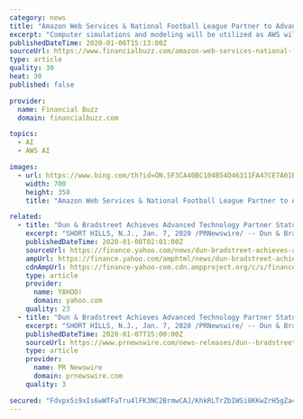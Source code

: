 ```yaml
---
category: news
title: "Amazon Web Services & National Football League Partner to Advance Player Health & Safety"
excerpt: "Computer simulations and modeling will be utilized as AWS will provide the league with quick and reliable data. The NFL and AWS will also work together to develop computer vision models utilizing Amazon SageMaker, Amazon Rekognition and Amazon SageMaker Ground Truth to detect concussions and identify what causes them."
publishedDateTime: 2020-01-06T15:13:00Z
sourceUrl: https://www.financialbuzz.com/amazon-web-services-national-football-league-partner-to-advance-player-health-safety/
type: article
quality: 30
heat: 30
published: false

provider:
  name: Financial Buzz
  domain: financialbuzz.com

topics:
  - AI
  - AWS AI

images:
  - url: https://www.bing.com/th?id=ON.5F3CA40BC104B54D46311FA47CE7A01B
    width: 700
    height: 350
    title: "Amazon Web Services & National Football League Partner to Advance Player Health & Safety"

related:
  - title: "Dun & Bradstreet Achieves Advanced Technology Partner Status in the Amazon Web Services Partner Network"
    excerpt: "SHORT HILLS, N.J., Jan. 7, 2020 /PRNewswire/ -- Dun & Bradstreet announced today that it has achieved Advanced Technology Partner status in the Amazon Web Services (AWS) Partner Network (APN ... of virtually all sizes digitally transform by embracing data and artificial intelligence (AI)-driven solutions across all phases of the customer ..."
    publishedDateTime: 2020-01-08T02:01:00Z
    sourceUrl: https://finance.yahoo.com/news/dun-bradstreet-achieves-advanced-technology-160000085.html
    ampUrl: https://finance.yahoo.com/amphtml/news/dun-bradstreet-achieves-advanced-technology-160000085.html
    cdnAmpUrl: https://finance-yahoo-com.cdn.ampproject.org/c/s/finance.yahoo.com/amphtml/news/dun-bradstreet-achieves-advanced-technology-160000085.html
    type: article
    provider:
      name: YAHOO!
      domain: yahoo.com
    quality: 23
  - title: "Dun & Bradstreet Achieves Advanced Technology Partner Status in the Amazon Web Services Partner Network"
    excerpt: "SHORT HILLS, N.J., Jan. 7, 2020 /PRNewswire/ -- Dun & Bradstreet announced today that it has achieved Advanced Technology Partner status in the Amazon Web Services (AWS) Partner Network (APN ... of virtually all sizes digitally transform by embracing data and artificial intelligence (AI)-driven solutions across all phases of the customer ..."
    publishedDateTime: 2020-01-07T15:00:00Z
    sourceUrl: https://www.prnewswire.com/news-releases/dun--bradstreet-achieves-advanced-technology-partner-status-in-the-amazon-web-services-partner-network-300982562.html
    type: article
    provider:
      name: PR Newswire
      domain: prnewswire.com
    quality: 3

secured: "Fdvpx5i9xIs6wWTFaTru4lFK3NC2BrmwCAJ/KhkRLTrZbIWSi8KKwZrH5gZa4VRr+cRGAOd3uL9iVN2Onj9FtiUCDZZzOlmb70bQ95CThjdufsuDloWmyfEhkBoJPu86pEe9py3a/qWNd/B/30IZ1B2DiQWFYe3er6/k7QMNUOn+eAUeElNlmmeU9TEKTsZF2jCTd8aMii53dRhhZoNN6zOQzSwS7TPd+i+Z0A0xN0NF5NM8os/BG2ZMNPF6KE78NJojvuwO2Xm++HdNfxzoTg==;b6HZGjQlHaPLcOs7pBwKeA=="
---
```


